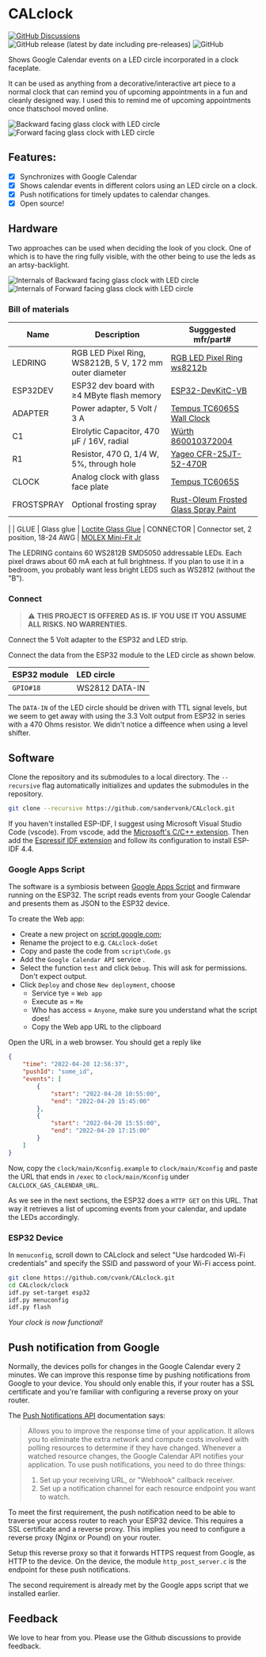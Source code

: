 # CALclock

[![GitHub Discussions](https://img.shields.io/github/discussions/sandervonk/CALclock)](https://github.com/sandervonk/CALclock/discussions)
![GitHub release (latest by date including pre-releases)](https://img.shields.io/github/v/release/sandervonk/CALclock?include_prereleases&logo=DocuSign&logoColor=%23fff)
![GitHub](https://img.shields.io/github/license/sandervonk/CALclock)

Shows Google Calendar events on a LED circle incorporated in a clock faceplate.

It can be used as anything from a decorative/interactive art piece to a normal clock that can remind you of upcoming appointments in a fun and cleanly designed way. I used this to remind me of upcoming appointments once thatschool moved online.

![Backward facing glass clock with LED circle](media/forward_facing_250px.jpg) ![Forward facing glass clock with LED circle](media/backward_facing_250px.jpg)

## Features:

  - [x] Synchronizes with Google Calendar
  - [x] Shows calendar events in different colors using an LED circle on a clock.
  - [x] Push notifications for timely updates to calendar changes.
  - [x] Open source!

## Hardware

Two approaches can be used when deciding the look of you clock. One of which is to have the ring fully visible, with the other being to use the leds as an artsy-backlight.

![Internals of Backward facing glass clock with LED circle](media/forward_facing_int_250px.jpg) ![Internals of Forward facing glass clock with LED circle](media/backward_facing_int_250px.jpg)

### Bill of materials

| Name          | Description                                                       | Sugggested mfr/part#       |
|---------------|-------------------------------------------------------------------|----------------------------|
| LEDRING       | RGB LED Pixel Ring, WS8212B, 5 V, 172 mm outer diameter           | [RGB LED Pixel Ring ws8212b](https://www.alibaba.com/product-detail/High-Quality-RGB-LED-Pixel-Ring_1600131760023.html?spm=a2700.themePage.5238101001221.3.75bf233dO1Kn2w)
| ESP32DEV      | ESP32 dev board with &ge;4 MByte flash memory                     | [ESP32-DevKitC-VB](https://www.espressif.com/en/products/devkits/esp32-devkitc/overview) 
| ADAPTER       | Power adapter, 5 Volt / 3 A                                       | [Tempus TC6065S Wall Clock]()
| C1            | Elrolytic Capacitor, 470 &micro;F / 16V, radial                   | [Würth 860010372004](https://www.digikey.com/en/products/detail/w%C3%BCrth-elektronik/860010372004/5728553)
| R1            | Resistor, 470 &ohm;, 1/4 W, 5%, through hole                      | [Yageo CFR-25JT-52-470R](https://www.digikey.com/en/products/detail/yageo/CFR-25JT-52-470R/13921230)
| CLOCK         | Analog clock with glass face plate                                | [Tempus TC6065S](https://www.amazon.com/Tempus%C2%AE-TC6065S-Quartz-Movement-Silver/dp/B00VSYX97S/ref=asc_df_B00VSYX97S/)
| FROSTSPRAY    | Optional frosting spray                                           | [Rust-Oleum Frosted Glass Spray Paint](https://www.amazon.com/Rust-Oleum-1903830-Frosted-Glass-Spray/dp/B0009XCKBA/ref=sr_1_2)
| 
| GLUE          | Glass glue                                                        | [Loctite Glass Glue](https://www.amazon.com/Loctite-Super-2-Gram-Tubes-1399965/dp/B0041NTBZM/ref=sr_1_3)
| CONNECTOR     | Connector set, 2 position, 18-24 AWG                              | [MOLEX Mini-Fit Jr](https://www.amazon.com/Molex-Connector-Matched-18-24-Mini-Fit/dp/B074M1RZHX)

The LEDRING contains 60 WS2812B SMD5050 addressable LEDs. Each pixel draws about 60 mA each at full brightness. If you plan to use it in a bedroom, you probably want less bright LEDS such as WS2812  (without the "B").


### Connect

> :warning: **THIS PROJECT IS OFFERED AS IS. IF YOU USE IT YOU ASSUME ALL RISKS. NO WARRENTIES.**

Connect the 5 Volt adapter to the ESP32 and LED strip.

Connect the data from the ESP32 module to the LED circle as shown below. 

| ESP32 module | LED circle     |
|:-------------|:---------------|
| `GPIO#18`    | WS2812 DATA-IN |

The `DATA-IN` of the LED circle should be driven with TTL signal levels, but we seem to get away with using the 3.3 Volt output from ESP32 in series with a 470 Ohms resistor. We didn't notice a diffeence when using a level shifter.

## Software

Clone the repository and its submodules to a local directory. The `--recursive` flag automatically initializes and updates the submodules in the repository.

```bash
git clone --recursive https://github.com/sandervonk/CALclock.git
```

If you haven't installed ESP-IDF, I suggest using Microsoft Visual Studio Code (vscode).  From vscode, add the [Microsoft's C/C++ extension](https://marketplace.visualstudio.com/items?itemName=ms-vscode.cpptools). Then add the [Espressif IDF extension](https://marketplace.visualstudio.com/items?itemName=espressif.esp-idf-extension) and follow its configuration to install ESP-IDF 4.4.

### Google Apps Script

The software is a symbiosis between [Google Apps Script](https://developers.google.com/apps-script/guides/web) and firmware running on the ESP32. The script reads events from your Google Calendar and presents them as JSON to the ESP32 device.

To create the Web app:
  - Create a new project on [script.google.com](https://script.google.com);
  - Rename the project to e.g. `CALclock-doGet`
  - Copy and paste the code from `script\Code.gs`
  - Add the `Google Calendar API` service .
  - Select the function `test` and click `Debug`. This will ask for permissions. Don't expect output.
  - Click `Deploy` and chose `New deployment`, choose
    - Service tye = `Web app`
    - Execute as = `Me`
    - Who has access = `Anyone`, make sure you understand what the script does!
    - Copy the Web app URL to the clipboard

Open the URL in a web browser. You should get a reply like
```json
{
    "time": "2022-04-20 12:56:37",
    "pushId": "some_id",
    "events": [
        { 
            "start": "2022-04-20 10:55:00",
            "end": "2022-04-20 15:45:00"
        },
        { 
            "start": "2022-04-20 15:55:00",
            "end": "2022-04-20 17:15:00"
        }
    ]
}
```

Now, copy the `clock/main/Kconfig.example` to `clock/main/Kconfig` and paste the URL that ends in `/exec` to `clock/main/Kconfig` under `CALCLOCK_GAS_CALENDAR_URL`.

As we see in the next sections, the ESP32 does a `HTTP GET` on this URL. That way it retrieves a list of upcoming events from your calendar, and update the LEDs accordingly.

### ESP32 Device

In `menuconfig`, scroll down to CALclock and select "Use hardcoded Wi-Fi credentials" and specify the SSID and password of your Wi-Fi access point.

```bash
git clone https://github.com/cvonk/CALclock.git
cd CALclock/clock
idf.py set-target esp32
idf.py menuconfig
idf.py flash
```

*Your clock is now functional!*

## Push notification from Google

Normally, the devices polls for changes in the Google Calendar every 2 minutes. We can improve this response time by pushing notifications from Google to your device. You should only enable this, if your router has a SSL certificate and you're familiar with configuring a reverse proxy on your router.

The [Push Notifications API](https://developers.google.com/calendar/v3/push) documentation says:
> Allows you to improve the response time of your application. It allows you to eliminate the extra network and compute costs involved with polling resources to determine if they have changed. Whenever a watched resource changes, the Google Calendar API notifies your application. To use push notifications, you need to do three things:
> 1. Set up your receiving URL, or "Webhook" callback receiver.
> 2. Set up a notification channel for each resource endpoint you want to watch.

To meet the first requirement, the push notification need to be able to traverse your access router to reach your ESP32 device. This requires a SSL certificate and a reverse proxy. This implies you need to configure a reverse proxy (Nginx or Pound) on your router.

Setup this reverse proxy so that it forwards HTTPS request from Google, as HTTP to the device. On the device, the module `http_post_server.c` is the endpoint for these push notifications. 

The second requirement is already met by the Google apps script that we installed earlier.

## Feedback

We love to hear from you. Please use the Github discussions to provide feedback.
